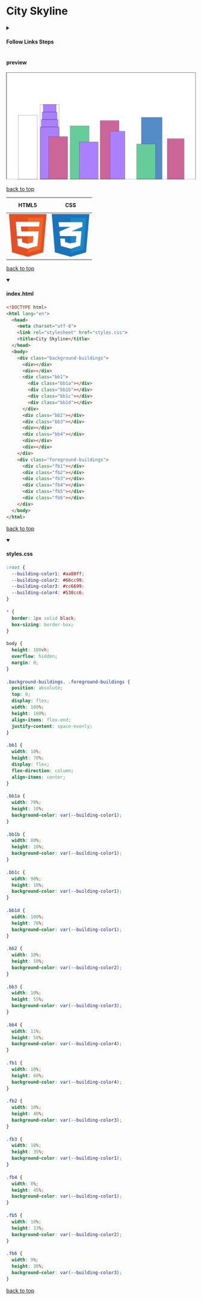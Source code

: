 
<a id=top></a>

# City Skyline

<details>
      <summary>
        <h4>Follow Links Steps</h4>
      </summary>
       
<table>
  <thead>
    <tr><th><a href="https://github.com/AndriiKot/Desing___City_Skyline___freeCodeCamp//tree/main/steps/__000__title_" target="_self">Step 0</a></th><th><a href="https://github.com/AndriiKot/Desing___City_Skyline___freeCodeCamp//tree/main/steps/__001__step__" target="_self">Step 1</a></th><th><a href="https://github.com/AndriiKot/Desing___City_Skyline___freeCodeCamp//tree/main/steps/__002__step__" target="_self">Step 2</a></th><th><a href="https://github.com/AndriiKot/Desing___City_Skyline___freeCodeCamp//tree/main/steps/__003__step__" target="_self">Step 3</a></th><th><a href="https://github.com/AndriiKot/Desing___City_Skyline___freeCodeCamp//tree/main/steps/__004__step__" target="_self">Step 4</a></th><tr><th><a href="https://github.com/AndriiKot/Desing___City_Skyline___freeCodeCamp//tree/main/steps/__005__step__" target="_self">Step 5</a></th><th><a href="https://github.com/AndriiKot/Desing___City_Skyline___freeCodeCamp//tree/main/steps/__006__step__" target="_self">Step 6</a></th><th><a href="https://github.com/AndriiKot/Desing___City_Skyline___freeCodeCamp//tree/main/steps/__007__step__" target="_self">Step 7</a></th><th><a href="https://github.com/AndriiKot/Desing___City_Skyline___freeCodeCamp//tree/main/steps/__008__step__" target="_self">Step 8</a></th><th><a href="https://github.com/AndriiKot/Desing___City_Skyline___freeCodeCamp//tree/main/steps/__009__step__" target="_self">Step 9</a></th><tr><th><a href="https://github.com/AndriiKot/Desing___City_Skyline___freeCodeCamp//tree/main/steps/__010__step__" target="_self">Step 10</a></th><th><a href="https://github.com/AndriiKot/Desing___City_Skyline___freeCodeCamp//tree/main/steps/__011__step__" target="_self">Step 11</a></th><th><a href="https://github.com/AndriiKot/Desing___City_Skyline___freeCodeCamp//tree/main/steps/__012__step__" target="_self">Step 12</a></th><th><a href="https://github.com/AndriiKot/Desing___City_Skyline___freeCodeCamp//tree/main/steps/__013__step__" target="_self">Step 13</a></th><th><a href="https://github.com/AndriiKot/Desing___City_Skyline___freeCodeCamp//tree/main/steps/__014__step__" target="_self">Step 14</a></th><tr><th><a href="https://github.com/AndriiKot/Desing___City_Skyline___freeCodeCamp//tree/main/steps/__015__step__" target="_self">Step 15</a></th><th><a href="https://github.com/AndriiKot/Desing___City_Skyline___freeCodeCamp//tree/main/steps/__016__step__" target="_self">Step 16</a></th><th><a href="https://github.com/AndriiKot/Desing___City_Skyline___freeCodeCamp//tree/main/steps/__017__step__" target="_self">Step 17</a></th><th><a href="https://github.com/AndriiKot/Desing___City_Skyline___freeCodeCamp//tree/main/steps/__018__step__" target="_self">Step 18</a></th><th><a href="https://github.com/AndriiKot/Desing___City_Skyline___freeCodeCamp//tree/main/steps/__019__step__" target="_self">Step 19</a></th><tr><th><a href="https://github.com/AndriiKot/Desing___City_Skyline___freeCodeCamp//tree/main/steps/__020__step__" target="_self">Step 20</a></th><th><a href="https://github.com/AndriiKot/Desing___City_Skyline___freeCodeCamp//tree/main/steps/__021__step__" target="_self">Step 21</a></th><th><a href="https://github.com/AndriiKot/Desing___City_Skyline___freeCodeCamp//tree/main/steps/__022__step__" target="_self">Step 22</a></th><th><a href="https://github.com/AndriiKot/Desing___City_Skyline___freeCodeCamp//tree/main/steps/__023__step__" target="_self">Step 23</a></th><th><a href="https://github.com/AndriiKot/Desing___City_Skyline___freeCodeCamp//tree/main/steps/__024__step__" target="_self">Step 24</a></th><tr><th><a href="https://github.com/AndriiKot/Desing___City_Skyline___freeCodeCamp//tree/main/steps/__025__step__" target="_self">Step 25</a></th><th><a href="https://github.com/AndriiKot/Desing___City_Skyline___freeCodeCamp//tree/main/steps/__026__step__" target="_self">Step 26</a></th><th><a href="https://github.com/AndriiKot/Desing___City_Skyline___freeCodeCamp//tree/main/steps/__027__step__" target="_self">Step 27</a></th><th><a href="https://github.com/AndriiKot/Desing___City_Skyline___freeCodeCamp//tree/main/steps/__028__step__" target="_self">Step 28</a></th><th><a href="https://github.com/AndriiKot/Desing___City_Skyline___freeCodeCamp//tree/main/steps/__029__step__" target="_self">Step 29</a></th><tr><th><a href="https://github.com/AndriiKot/Desing___City_Skyline___freeCodeCamp//tree/main/steps/__030__step__" target="_self">Step 30</a></th><th><a href="https://github.com/AndriiKot/Desing___City_Skyline___freeCodeCamp//tree/main/steps/__031__step__" target="_self">Step 31</a></th><th><a href="https://github.com/AndriiKot/Desing___City_Skyline___freeCodeCamp//tree/main/steps/__032__step__" target="_self">Step 32</a></th><th><a href="https://github.com/AndriiKot/Desing___City_Skyline___freeCodeCamp//tree/main/steps/__033__step__" target="_self">Step 33</a></th><th><a href="https://github.com/AndriiKot/Desing___City_Skyline___freeCodeCamp//tree/main/steps/__034__step__" target="_self">Step 34</a></th><tr><th><a href="https://github.com/AndriiKot/Desing___City_Skyline___freeCodeCamp//tree/main/steps/__035__step__" target="_self">Step 35</a></th>
  </thead>
  <tbody>
  </tbody>
</table>
</details>

<h4>preview</h4>
    <img src="https://github.com/AndriiKot/Desing___City_Skyline___freeCodeCamp/blob/main/images/previews/preview_step035.png" alt="preview_step035">
  

[back to top](#top)


<table>
  <thead>
      <tr><th height=33 width=100>HTML5</th><th height=33 width=100>CSS</th></tr>
  </thead>
  <tbody>
      <tr><td height=100 width=100><a href=https://html.spec.whatwg.org/multipage/ target="_self"><img src=https://github.com/AndriiKot/iconsSVG_and_linksDocs/blob/main/svg/html.svg alt=HTML5></a></td><td height=100 width=100><a href=https://www.w3.org/Style/CSS/ target="_self"><img src=https://github.com/AndriiKot/iconsSVG_and_linksDocs/blob/main/svg/css.svg alt=CSS></a></td></tr>
  </tbody>
</table>

[back to top](#top)



<details open>
  <summary>
    <h4>index.html</h4>
  </summary>



```html
<!DOCTYPE html>
<html lang="en">
  <head>
    <meta charset="utf-8">
    <link rel="stylesheet" href="styles.css">
    <title>City Skyline</title>
  </head>
  <body>
    <div class="background-buildings">
      <div></div>
      <div></div>
      <div class="bb1">
        <div class="bb1a"></div>
        <div class="bb1b"></div>
        <div class="bb1c"></div>
        <div class="bb1d"></div>
      </div>
      <div class="bb2"></div>
      <div class="bb3"></div>
      <div></div>
      <div class="bb4"></div>
      <div></div>
      <div></div>
    </div>
    <div class="foreground-buildings">
      <div class="fb1"></div>
      <div class="fb2"></div>
      <div class="fb3"></div>
      <div class="fb4"></div>
      <div class="fb5"></div>
      <div class="fb6"></div>
    </div>
  </body>
</html>
```



[back to top](#top)


</details>

<details open>
  <summary>
    <h4>styles.css</h4>
  </summary>



```css
:root {
  --building-color1: #aa80ff;
  --building-color2: #66cc99;
  --building-color3: #cc6699;
  --building-color4: #538cc6; 
}

* {
  border: 1px solid black;
  box-sizing: border-box;
}

body {
  height: 100vh;
  overflow: hidden;
  margin: 0;
}

.background-buildings, .foreground-buildings {
  position: absolute;
  top: 0;
  display: flex;
  width: 100%;
  height: 100%;
  align-items: flex-end;
  justify-content: space-evenly;
}

.bb1 {
  width: 10%;
  height: 70%;
  display: flex;
  flex-direction: column;
  align-items: center;
}

.bb1a {
  width: 70%;
  height: 10%;
  background-color: var(--building-color1);
}

.bb1b {
  width: 80%;
  height: 10%;
  background-color: var(--building-color1);
}

.bb1c {
  width: 90%;
  height: 10%;
  background-color: var(--building-color1);
}

.bb1d {
  width: 100%;
  height: 70%;
  background-color: var(--building-color1);
}

.bb2 {
  width: 10%;
  height: 50%;
  background-color: var(--building-color2);
}

.bb3 {
  width: 10%;
  height: 55%;
  background-color: var(--building-color3);
}

.bb4 {
  width: 11%;
  height: 58%;
  background-color: var(--building-color4);
}

.fb1 {
  width: 10%;
  height: 60%;
  background-color: var(--building-color4);
}

.fb2 {
  width: 10%;
  height: 40%;
  background-color: var(--building-color3);
}

.fb3 {
  width: 10%;
  height: 35%;
  background-color: var(--building-color1);
}

.fb4 {
  width: 8%;
  height: 45%;
  background-color: var(--building-color1);
}

.fb5 {
  width: 10%;
  height: 33%;
  background-color: var(--building-color2);
}

.fb6 {
  width: 9%;
  height: 38%;
  background-color: var(--building-color3);
}


```



[back to top](#top)


</details>